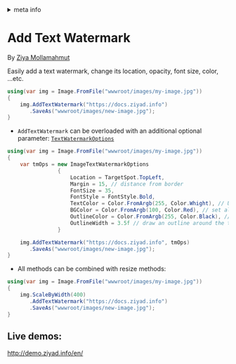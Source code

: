 <!-- meta tags details, will be assigned to meta tags inside header by js -->
<div id="meta-info">
<details><summary>meta info</summary>

> * Title: <i id="md-title">LazZiya.ImageResize - Add Text Watermark</i>
> * Keywords: <i id="md-keywords">asp.net-core, image, resize, crop, scale, text watermark, animated, gif</i>
> * Description: <i id="md-description">Image resizing tool for .Net applications to resize images and add text/image watermark, Supports most common image types including animated gif.</i>
> * Author: <i id="md-author">Ziya Mollamahmut</i>
> * Date: <i id="md-date">10-Feb-2021</i>
> * Image: <i id="md-image">https://github.com/LazZiya/Docs/raw/master/LazZiya.ImageResize/v3.0/images/lazziya-imageresize-logo.png</i>
> * Image-alt: <i id="md-image-alt">LazZiya.ImageResize Logo</i>
> * Version: <i id="md-version">v3.0</i>

</details>
</div>

# Add Text Watermark

By [Ziya Mollamahmut](https://github.com/LazZiya)

Easily add a text watermark, change its location, opacity, font size, color, ...etc.
````csharp
using(var img = Image.FromFile("wwwroot/images/my-image.jpg"))
{
    img.AddTextWatermark("https://docs.ziyad.info")
       .SaveAs("wwwroot/images/new-image.jpg");
}
````

- `AddTextWatermark` can be overloaded with an additional optional parameter: [`TextWatermarkOptions`][1]

````csharp
using(var img = Image.FromFile("wwwroot/images/my-image.jpg"))
{
    var tmOps = new ImageTextWatermarkOptions
                {
                    Location = TargetSpot.TopLeft,
                    Margin = 15, // distance from border
                    FontSize = 35,
                    FontStyle = FontStyle.Bold,
                    TextColor = Color.FromArgb(255, Color.Whight), // Use alpha channel to change opacity
                    BGColor = Color.FromArgb(100, Color.Red), // set alpha to 0 to remove background
                    OutlineColor = Color.FromArgb(255, Color.Black), // Use alpha channel to change opacity
                    OutlineWidth = 3.5f // draw an outline around the text
                }

    img.AddTextWatermark("https://docs.ziyad.info", tmOps)
       .SaveAs("wwwroot/images/new-image.jpg");
}
````

- All methods can be combined with resize methods:
````csharp
using(var img = Image.FromFile("wwwroot/images/my-image.jpg"))
{
    img.ScaleByWidth(400)
       .AddTextWatermark("https://docs.ziyad.info")
       .SaveAs("wwwroot/images/new-image.jpg");
}
````

## Live demos:
http://demo.ziyad.info/en/

[1]:https://github.com/LazZiya/ImageResize/blob/master/LazZiya.ImageResize/TextWatermarkOptions.cs